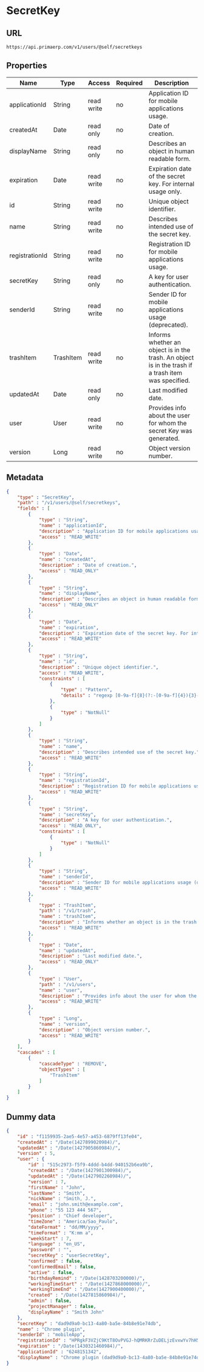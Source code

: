 SecretKey
==

## URL

	https://api.primaerp.com/v1/users/@self/secretkeys

## Properties

| Name           | Type      | Access     | Required | Description                                                                                         |
|----------------|-----------|------------|----------|-----------------------------------------------------------------------------------------------------|
| applicationId  | String    | read write | no       | Application ID for mobile applications usage.                                                       |
| createdAt      | Date      | read only  | no       | Date of creation.                                                                                   |
| displayName    | String    | read only  | no       | Describes an object in human readable form.                                                         |
| expiration     | Date      | read write | no       | Expiration date of the secret key. For internal usage only.                                         |
| id             | String    | read write | no       | Unique object identifier.                                                                           |
| name           | String    | read write | no       | Describes intended use of the secret key.                                                           |
| registrationId | String    | read write | no       | Registration ID for mobile applications usage.                                                      |
| secretKey      | String    | read only  | no       | A key for user authentication.                                                                      |
| senderId       | String    | read write | no       | Sender ID for mobile applications usage (deprecated).                                               |
| trashItem      | TrashItem | read write | no       | Informs whether an object is in the trash. An object is in the trash if a trash item was specified. |
| updatedAt      | Date      | read only  | no       | Last modified date.                                                                                 |
| user           | User      | read write | no       | Provides info about the user for whom the secret Key was generated.                                 |
| version        | Long      | read write | no       | Object version number.                                                                              |

## Metadata

```JSON
{
	"type" : "SecretKey",
	"path" : "/v1/users/@self/secretkeys",
	"fields" : [
		{
			"type" : "String",
			"name" : "applicationId",
			"description" : "Application ID for mobile applications usage.",
			"access" : "READ_WRITE"
		},
		{
			"type" : "Date",
			"name" : "createdAt",
			"description" : "Date of creation.",
			"access" : "READ_ONLY"
		},
		{
			"type" : "String",
			"name" : "displayName",
			"description" : "Describes an object in human readable form.",
			"access" : "READ_ONLY"
		},
		{
			"type" : "Date",
			"name" : "expiration",
			"description" : "Expiration date of the secret key. For internal usage only.",
			"access" : "READ_WRITE"
		},
		{
			"type" : "String",
			"name" : "id",
			"description" : "Unique object identifier.",
			"access" : "READ_WRITE",
			"constraints" : [
				{
					"type" : "Pattern",
					"details" : "regexp [0-9a-f]{8}(?:-[0-9a-f]{4}){3}-[0-9a-f]{12}"
				},
				{
					"type" : "NotNull"
				}
			]
		},
		{
			"type" : "String",
			"name" : "name",
			"description" : "Describes intended use of the secret key.",
			"access" : "READ_WRITE"
		},
		{
			"type" : "String",
			"name" : "registrationId",
			"description" : "Registration ID for mobile applications usage.",
			"access" : "READ_WRITE"
		},
		{
			"type" : "String",
			"name" : "secretKey",
			"description" : "A key for user authentication.",
			"access" : "READ_ONLY",
			"constraints" : [
				{
					"type" : "NotNull"
				}
			]
		},
		{
			"type" : "String",
			"name" : "senderId",
			"description" : "Sender ID for mobile applications usage (deprecated).",
			"access" : "READ_WRITE"
		},
		{
			"type" : "TrashItem",
			"path" : "/v1/trash",
			"name" : "trashItem",
			"description" : "Informs whether an object is in the trash. An object is in the trash if a trash item was specified.",
			"access" : "READ_WRITE"
		},
		{
			"type" : "Date",
			"name" : "updatedAt",
			"description" : "Last modified date.",
			"access" : "READ_ONLY"
		},
		{
			"type" : "User",
			"path" : "/v1/users",
			"name" : "user",
			"description" : "Provides info about the user for whom the secret Key was generated.",
			"access" : "READ_WRITE"
		},
		{
			"type" : "Long",
			"name" : "version",
			"description" : "Object version number.",
			"access" : "READ_WRITE"
		}
	],
	"cascades" : [
		{
			"cascadeType" : "REMOVE",
			"objectTypes" : [
				"TrashItem"
			]
		}
	]
}
```

## Dummy data

```JSON
{
	"id" : "f1159935-2ae5-4e57-a453-6879ff13fe04",
	"createdAt" : "/Date(1427899020984)/",
	"updatedAt" : "/Date(1427905860984)/",
	"version" : 5,
	"user" : {
		"id" : "515c2973-f5f9-4ddd-b4dd-940152b6ea9b",
		"createdAt" : "/Date(1427901300984)/",
		"updatedAt" : "/Date(1427902260984)/",
		"version" : 7,
		"firstName" : "John",
		"lastName" : "Smith",
		"nickName" : "Smith, J.",
		"email" : "john.smith@example.com",
		"phone" : "55 123 444 567",
		"position" : "Chief developer",
		"timeZone" : "America/Sao_Paulo",
		"dateFormat" : "dd/MM/yyyy",
		"timeFormat" : "K:mm a",
		"weekStart" : 7,
		"language" : "en_US",
		"password" : "",
		"secretKey" : "userSecretKey",
		"confirmed" : false,
		"confirmedEmail" : false,
		"active" : false,
		"birthdayRemind" : "/Date(1428703200000)/",
		"workingTimeStart" : "/Date(1427868000000)/",
		"workingTimeEnd" : "/Date(1427900400000)/",
		"created" : "/Date(1427815860984)/",
		"admin" : false,
		"projectManager" : false,
		"displayName" : "Smith John"
	},
	"secretKey" : "dad9d9a0-bc13-4a80-ba5e-84b8e91e74db",
	"name" : "Chrome plugin",
	"senderId" : "mobileApp",
	"registrationId" : "HPRgkF3VZjC9KtT8OvPVGJ-hQMRKRrZuDELjzEvxwYv7hH5OFEeco8ohsN5PjL1iC2dNtk2BAokeMCg2ZXKqpc8FXKmhX94kIxQ",
	"expiration" : "/Date(1430321460984)/",
	"applicationId" : "6248151342",
	"displayName" : "Chrome plugin (dad9d9a0-bc13-4a80-ba5e-84b8e91e74db)"
}
```
